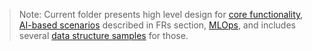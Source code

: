 >Note: Current folder presents high level design for [core functionality](/hld/core-func/), [AI-based scenarios](/hld/scenarios/) described in FRs section, [MLOps](/hld/mlops/), and includes several [data structure samples](/hld/data-structure/) for those.

